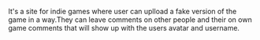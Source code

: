 It's a site for indie games where user can uplload a fake version of the game in a way.They can leave comments on other people and their on own game comments that will show up with the users avatar and username.
